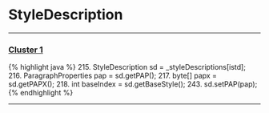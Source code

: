 # StyleDescription

***

### [Cluster 1](./1)
{% highlight java %}
215. StyleDescription sd = _styleDescriptions[istd];
216. ParagraphProperties pap = sd.getPAP();
217. byte[] papx = sd.getPAPX();
218. int baseIndex = sd.getBaseStyle();
243.     sd.setPAP(pap);
{% endhighlight %}

***

